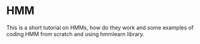 # HMM
This is a short tutorial on HMMs, how do they work and some examples of coding HMM from scratch and using hmmlearn library.
